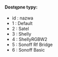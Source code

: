 
#### Dostępne typy:
* id : nazwa
* 1 : Default
* 2 : Satel
* 3 : Shelly
* 4 : ShellyRGBW2
* 5 : Sonoff Rf Bridge
* 6 : Sonoff Basic

